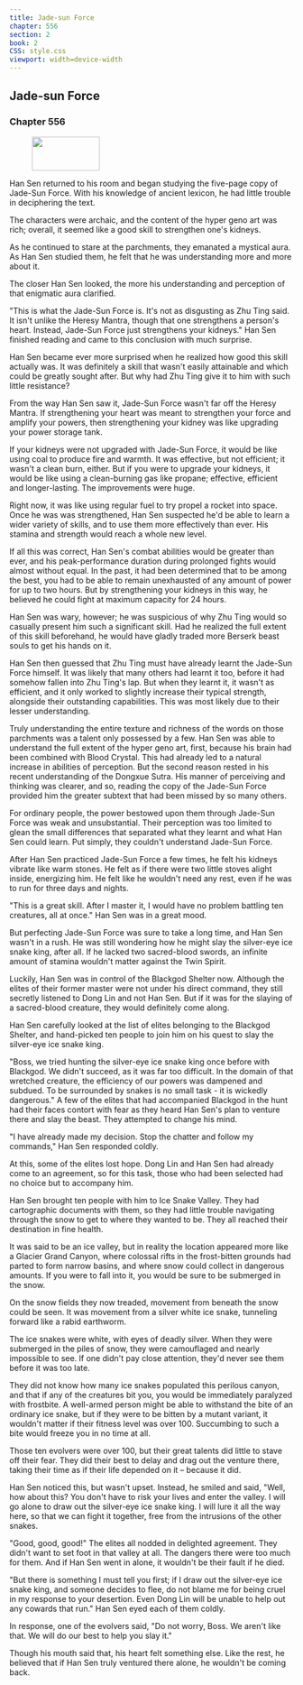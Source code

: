 ```yaml
---
title: Jade-sun Force
chapter: 556
section: 2
book: 2
CSS: style.css
viewport: width=device-width
---
```


## Jade-sun Force

### Chapter 556

<figure>
	<img src="../Images/gem.gif" alt="" id="gem" width="120" height="60" />
</figure>

Han Sen returned to his room and began studying the five-page copy of Jade-Sun Force. With his knowledge of ancient lexicon, he had little trouble in deciphering the text.

The characters were archaic, and the content of the hyper geno art was rich; overall, it seemed like a good skill to strengthen one's kidneys.

As he continued to stare at the parchments, they emanated a mystical aura. As Han Sen studied them, he felt that he was understanding more and more about it.

The closer Han Sen looked, the more his understanding and perception of that enigmatic aura clarified.

"This is what the Jade-Sun Force is. It's not as disgusting as Zhu Ting said. It isn't unlike the Heresy Mantra, though that one strengthens a person's heart. Instead, Jade-Sun Force just strengthens your kidneys." Han Sen finished reading and came to this conclusion with much surprise.

Han Sen became ever more surprised when he realized how good this skill actually was. It was definitely a skill that wasn't easily attainable and which could be greatly sought after. But why had Zhu Ting give it to him with such little resistance?

From the way Han Sen saw it, Jade-Sun Force wasn't far off the Heresy Mantra. If strengthening your heart was meant to strengthen your force and amplify your powers, then strengthening your kidney was like upgrading your power storage tank.

If your kidneys were not upgraded with Jade-Sun Force, it would be like using coal to produce fire and warmth. It was effective, but not efficient; it wasn't a clean burn, either. But if you were to upgrade your kidneys, it would be like using a clean-burning gas like propane; effective, efficient and longer-lasting. The improvements were huge.

Right now, it was like using regular fuel to try propel a rocket into space. Once he was was strengthened, Han Sen suspected he'd be able to learn a wider variety of skills, and to use them more effectively than ever. His stamina and strength would reach a whole new level.

If all this was correct, Han Sen's combat abilities would be greater than ever, and his peak-performance duration during prolonged fights would almost without equal. In the past, it had been determined that to be among the best, you had to be able to remain unexhausted of any amount of power for up to two hours. But by strengthening your kidneys in this way, he believed he could fight at maximum capacity for 24 hours.

Han Sen was wary, however; he was suspicious of why Zhu Ting would so casually present him such a significant skill. Had he realized the full extent of this skill beforehand, he would have gladly traded more Berserk beast souls to get his hands on it.

Han Sen then guessed that Zhu Ting must have already learnt the Jade-Sun Force himself. It was likely that many others had learnt it too, before it had somehow fallen into Zhu Ting's lap. But when they learnt it, it wasn't as efficient, and it only worked to slightly increase their typical strength, alongside their outstanding capabilities. This was most likely due to their lesser understanding.

Truly understanding the entire texture and richness of the words on those parchments was a talent only possessed by a few. Han Sen was able to understand the full extent of the hyper geno art, first, because his brain had been combined with Blood Crystal. This had already led to a natural increase in abilities of perception. But the second reason rested in his recent understanding of the Dongxue Sutra. His manner of perceiving and thinking was clearer, and so, reading the copy of the Jade-Sun Force provided him the greater subtext that had been missed by so many others.

For ordinary people, the power bestowed upon them through Jade-Sun Force was weak and unsubstantial. Their perception was too limited to glean the small differences that separated what they learnt and what Han Sen could learn. Put simply, they couldn't understand Jade-Sun Force.

After Han Sen practiced Jade-Sun Force a few times, he felt his kidneys vibrate like warm stones. He felt as if there were two little stoves alight inside, energizing him. He felt like he wouldn't need any rest, even if he was to run for three days and nights.

"This is a great skill. After I master it, I would have no problem battling ten creatures, all at once." Han Sen was in a great mood.

But perfecting Jade-Sun Force was sure to take a long time, and Han Sen wasn't in a rush. He was still wondering how he might slay the silver-eye ice snake king, after all. If he lacked two sacred-blood swords, an infinite amount of stamina wouldn't matter against the Twin Spirit.

Luckily, Han Sen was in control of the Blackgod Shelter now. Although the elites of their former master were not under his direct command, they still secretly listened to Dong Lin and not Han Sen. But if it was for the slaying of a sacred-blood creature, they would definitely come along.

Han Sen carefully looked at the list of elites belonging to the Blackgod Shelter, and hand-picked ten people to join him on his quest to slay the silver-eye ice snake king.

"Boss, we tried hunting the silver-eye ice snake king once before with Blackgod. We didn't succeed, as it was far too difficult. In the domain of that wretched creature, the efficiency of our powers was dampened and subdued. To be surrounded by snakes is no small task - it is wickedly dangerous." A few of the elites that had accompanied Blackgod in the hunt had their faces contort with fear as they heard Han Sen's plan to venture there and slay the beast. They attempted to change his mind.

"I have already made my decision. Stop the chatter and follow my commands," Han Sen responded coldly.

At this, some of the elites lost hope. Dong Lin and Han Sen had already come to an agreement, so for this task, those who had been selected had no choice but to accompany him.

Han Sen brought ten people with him to Ice Snake Valley. They had cartographic documents with them, so they had little trouble navigating through the snow to get to where they wanted to be. They all reached their destination in fine health.

It was said to be an ice valley, but in reality the location appeared more like a Glacier Grand Canyon, where colossal rifts in the frost-bitten grounds had parted to form narrow basins, and where snow could collect in dangerous amounts. If you were to fall into it, you would be sure to be submerged in the snow.

On the snow fields they now treaded, movement from beneath the snow could be seen. It was movement from a silver white ice snake, tunneling forward like a rabid earthworm.

The ice snakes were white, with eyes of deadly silver. When they were submerged in the piles of snow, they were camouflaged and nearly impossible to see. If one didn't pay close attention, they'd never see them before it was too late.

They did not know how many ice snakes populated this perilous canyon, and that if any of the creatures bit you, you would be immediately paralyzed with frostbite. A well-armed person might be able to withstand the bite of an ordinary ice snake, but if they were to be bitten by a mutant variant, it wouldn't matter if their fitness level was over 100. Succumbing to such a bite would freeze you in no time at all.

Those ten evolvers were over 100, but their great talents did little to stave off their fear. They did their best to delay and drag out the venture there, taking their time as if their life depended on it – because it did.

Han Sen noticed this, but wasn't upset. Instead, he smiled and said, "Well, how about this? You don't have to risk your lives and enter the valley. I will go alone to draw out the silver-eye ice snake king. I will lure it all the way here, so that we can fight it together, free from the intrusions of the other snakes.

"Good, good, good!" The elites all nodded in delighted agreement. They didn't want to set foot in that valley at all. The dangers there were too much for them. And if Han Sen went in alone, it wouldn't be their fault if he died.

"But there is something I must tell you first; if I draw out the silver-eye ice snake king, and someone decides to flee, do not blame me for being cruel in my response to your desertion. Even Dong Lin will be unable to help out any cowards that run." Han Sen eyed each of them coldly.

In response, one of the evolvers said, "Do not worry, Boss. We aren't like that. We will do our best to help you slay it."

Though his mouth said that, his heart felt something else. Like the rest, he believed that if Han Sen truly ventured there alone, he wouldn't be coming back.